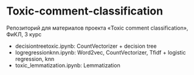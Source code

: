 # Toxic-comment-classification
Репозиторий для материалов проекта «Toxic comment classification», ФиКЛ, 3 курс
- decisiontreetoxic.ipynb: CountVectorizer + decision tree
- logregressionknn.ipynb: Word2vec, CountVectorizer, Tfidf + logistic regression, knn
- toxic_lemmatization.ipynb: Lemmatization
